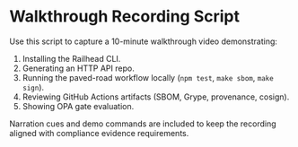 # Walkthrough Recording Script

Use this script to capture a 10-minute walkthrough video demonstrating:

1. Installing the Railhead CLI.
2. Generating an HTTP API repo.
3. Running the paved-road workflow locally (`npm test`, `make sbom`, `make sign`).
4. Reviewing GitHub Actions artifacts (SBOM, Grype, provenance, cosign).
5. Showing OPA gate evaluation.

Narration cues and demo commands are included to keep the recording aligned with compliance evidence requirements.
